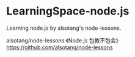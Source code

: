 LearningSpace-node.js
=====================
Learning node.js by alsotang's node-lessons.

alsotang/node-lessons:《Node.js 包教不包会》
https://github.com/alsotang/node-lessons

